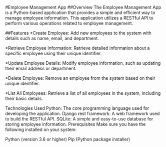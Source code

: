 
#Employee Management App
##Overview
The Employee Management App is a Python-based application that provides a simple and efficient way to manage employee information. This application utilizes a RESTful API to perform various operations related to employee management.

##Features
*Create Employee: Add new employees to the system with details such as name, email, and department.

*Retrieve Employee Information: Retrieve detailed information about a specific employee using their unique identifier.

*Update Employee Details: Modify employee information, such as updating their email address or department.

*Delete Employee: Remove an employee from the system based on their unique identifier.

*List All Employees: Retrieve a list of all employees in the system, including their basic details.

Technologies Used
Python: The core programming language used for developing the application.
Django rest framework: A web framework used to build the RESTful API.
SQLite: A simple and easy-to-use database for storing employee information.
Prerequisites
Make sure you have the following installed on your system:

Python (version 3.6 or higher)
Pip (Python package installer)
